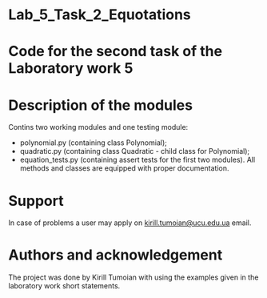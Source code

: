 # Lab_5_Task_2_Equotations

# Code for the second task of the Laboratory work 5

# Description of the modules
Contins two working modules and one testing module:
- polynomial.py (containing class Polynomial);
- quadratic.py (containing class Quadratic - child class for Polynomial);
- equation_tests.py (containing assert tests for the first two modules).
All methods and classes are equipped with proper documentation.

# Support

In case of problems a user may apply on kirill.tumoian@ucu.edu.ua email.

# Authors and acknowledgement

The project was done by Kirill Tumoian with using the examples given in the laboratory work short statements.
